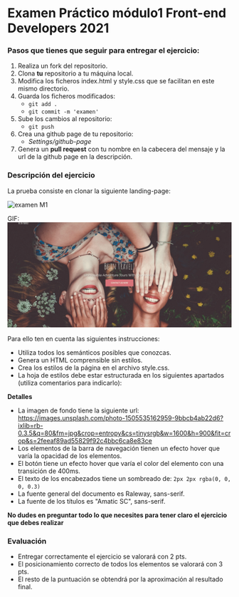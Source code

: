 # Examen Práctico módulo1 Front-end Developers 2021

### Pasos que tienes que seguir para entregar el ejercicio:

1. Realiza un fork del repositorio.
2. Clona __tu__ repositorio a tu máquina local.
3. Modifica los ficheros index.html y style.css que se facilitan en este mismo directorio.
4. Guarda los ficheros modificados:
    - `git add .`
    - `git commit -m 'examen'`
5. Sube los cambios al repositorio:
    - `git push`
6. Crea una github page de tu repositorio:
    - _Settings/github-page_
7. Genera un __pull request__ con tu nombre en la cabecera del mensaje y la url de la github page en la descripción.

### Descripción del ejercicio

La prueba consiste en clonar la siguiente landing-page:

![examen M1](https://i.imgur.com/fZKBRwp.jpg)

GIF:
![gif](examen-m1.gif)

Para ello ten en cuenta las siguientes instrucciones:

- Utiliza todos los semánticos posibles que conozcas.
- Genera un HTML comprensible sin estilos.
- Crea los estilos de la página en el archivo style.css. 
- La hoja de estilos debe estar estructurada en los siguientes apartados (utiliza comentarios para indicarlo):

__Detalles__
  
- La imagen de fondo tiene la siguiente url: https://images.unsplash.com/photo-1505535162959-9bbcb4ab22d6?ixlib=rb-0.3.5&q=80&fm=jpg&crop=entropy&cs=tinysrgb&w=1600&h=900&fit=crop&s=2feeaf89ad55829f92c4bbc6ca8e83ce 
- Los elementos de la barra de navegación tienen un efecto hover que varía la opacidad de los elementos.
- El botón tiene un efecto hover que varía el color del elemento con una transición de 400ms.
- El texto de los encabezados tiene un sombreado de: `2px 2px rgba(0, 0, 0, 0.3)`
- La fuente general del documento es Raleway, sans-serif.
- La fuente de los títulos es "Amatic SC", sans-serif.

__No dudes en preguntar todo lo que necesites para tener claro el ejercicio que debes realizar__

### Evaluación

- Entregar correctamente el ejercicio se valorará con 2 pts.
- El posicionamiento correcto de todos los elementos se valorará con 3 pts.
- El resto de la puntuación se obtendrá por la aproximación al resultado final.

